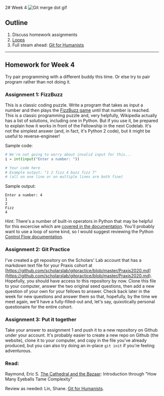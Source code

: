 2# Week 4
![Git merge dot gif](assets/gitmerge.gif)

## Outline
1. Discuss homework assignments
2. [Loops](./lesson.md)
3. Full steam ahead: [Git for Humanists](https://shane-et-al.github.io/git_slab/)

---
## Homework for Week 4

Try pair programming with a different buddy this time. Or else try to pair program rather than not doing it.

### Assignment 1: FizzBuzz

This is a classic coding puzzle. Write a program that takes as input a number and then plays the [FizzBuzz game](https://en.wikipedia.org/wiki/Fizz_buzz) until that number is reached. This is a classic programming puzzle and, very helpfully, Wikipedia actually has a list of solutions, including one in Python. But if you use it, be prepared to explain how it works in front of the Fellowship in the next Codelab. It's not the simplest answer (and, in fact, it's Python 2 code), but it might be useful to reverse-engineer!

Sample code:
```python
# We're not going to worry about invalid input for this...
i = int(input("Enter a number: "))

# Your code here
# Example output: "1 2 fizz 4 buzz fizz 7"
# (all on one line or on multiple lines are both fine)
```

Sample output:
```
Enter a number: 4
1
2
Fizz
4
```

Hint:
There's a number of built-in operators in Python that may be helpful for this excercise which are [covered in the documentation](https://docs.python.org/3/reference/expressions.html). You'll probably want to use a loop of some kind, so I would suggest reviewing the Python [Control Flow documentation](https://docs.python.org/3/tutorial/controlflow.html).

### Assignment 2: Git Practice

I've created a git repository on the Scholars' Lab account that has a markdown text file for your Praxis cohort at [https://github.com/scholarslab/gitpractice/blob/master/Praxis2020.md](https://github.com/scholarslab/gitpractice/blob/master/Praxis2020.md). Hopefully, you should have access to this repository by now. Clone this file to your computer, answer the two original seed questions, then add a new question of your own for your fellows to answer. Check back later in the week for new questions and answer them so that, hopefully, by the time we meet again, we'll have a fully-filled-out and, let's say, quixotically personal questionaire for the entire cohort.


### Assignment 3: Put it together

Take your answer to assignment 1 and push it to a new repository on Github under your account. It's probably easier to create a new repo on Github (the website), clone it to your computer, and copy in the file you've already produced, but you can also try doing an in-place `git init` if you're feeling adventurous.


### Read:
Raymond, Eric S. [The Cathedral and the Bazaar](http://www.catb.org/esr/writings/cathedral-bazaar/cathedral-bazaar/index.html): Introduction through "How Many Eyeballs Tame Complexity"

Review as needed: Lin, Shane. [Git for Humanists](https://shane-et-al.github.io/git_slab/).
